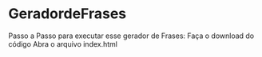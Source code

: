 # GeradordeFrases
Passo a Passo para executar esse gerador de Frases:
Faça o download do código
Abra o arquivo index.html
